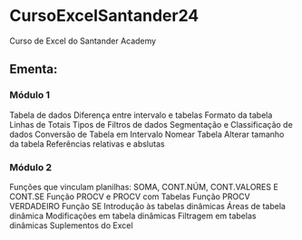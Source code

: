 # CursoExcelSantander24
Curso de Excel do Santander Academy

## Ementa:

### Módulo 1

Tabela de dados
Diferença entre intervalo e tabelas
Formato da tabela
Linhas de Totais
Tipos de Filtros de dados
Segmentação e Classificação de dados
Conversão de Tabela em Intervalo
Nomear Tabela
Alterar tamanho da tabela
Referências relativas e abslutas

### Módulo 2

Funções que vinculam planilhas: SOMA, CONT.NÚM, CONT.VALORES E  CONT.SE
Função PROCV e PROCV com Tabelas
Função PROCV VERDADEIRO
Função SE
Introdução às tabelas dinâmicas
Áreas de tabela dinâmica
Modificações em tabela dinâmicas
Filtragem em tabelas dinâmicas
Suplementos do Excel



